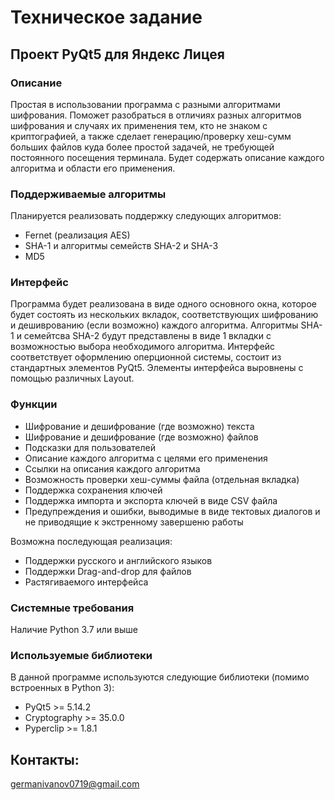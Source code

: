 # Техническое задание
## Проект PyQt5 для Яндекс Лицея

### Описание
Простая в использовании программа с разными алгоритмами шифрования. Поможет разобраться в отличиях разных алгоритмов шифрования и случаях их применения тем, кто не знаком с криптографией, а также сделает генерацию/проверку хеш-сумм больших файлов куда более простой задачей, не требующей постоянного посещения терминала. Будет содержать описание каждого алгоритма и области его применения.

### Поддерживаемые алгоритмы
Планируется реализовать поддержку следующих алгоритмов:
* Fernet (реализация AES)
* SHA-1 и алгоритмы семейств SHA-2 и SHA-3
* MD5

### Интерфейс
Программа будет реализована в виде одного основного окна, которое будет состоять из нескольких вкладок, соответствующих шифрованию и дешиврованию (если возможно) каждого алгоритма. Алгоритмы SHA-1 и семейтсва SHA-2 будут представлены в виде 1 вкладки с возможностью выбора необходимого алгоритма.
Интерфейс соответствует оформлению оперционной системы, состоит из стандартных элементов PyQt5.
Элементы интерфейса выровнены с помощью различных Layout. 

### Функции
* Шифрование и дешифрование (где возможно) текста
* Шифрование и дешифрование (где возможно) файлов
* Подсказки для пользователей
* Описание каждого алгоритма с целями его применения
* Ссылки на описания каждого алгоритма
* Возможность проверки хеш-суммы файла (отдельная вкладка)
* Поддержка сохранения ключей
* Поддержка импорта и экспорта ключей в виде CSV файла
* Предупреждения и ошибки, выводимые в виде тектовых диалогов и не приводящие к экстренному завершеню работы 

Возможна последующая реализация:
* Поддержки русского и английского языков
* Поддержки Drag-and-drop для файлов
* Растягиваемого интерфейса

### Системные требования
Наличие Python 3.7 или выше

### Используемые библиотеки
В данной программе используются следующие библиотеки (помимо встроенных в Python 3):
* PyQt5 >= 5.14.2
* Cryptography >= 35.0.0
* Pyperclip >= 1.8.1


## Контакты:
germanivanov0719@gmail.com
